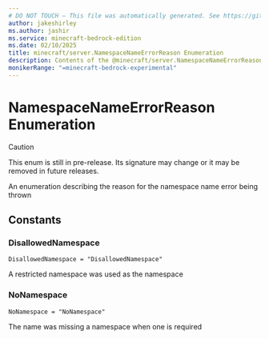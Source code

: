 ```yaml
---
# DO NOT TOUCH — This file was automatically generated. See https://github.com/mojang/minecraftapidocsgenerator to modify descriptions, examples, etc.
author: jakeshirley
ms.author: jashir
ms.service: minecraft-bedrock-edition
ms.date: 02/10/2025
title: minecraft/server.NamespaceNameErrorReason Enumeration
description: Contents of the @minecraft/server.NamespaceNameErrorReason enumeration.
monikerRange: "=minecraft-bedrock-experimental"
---
```

# NamespaceNameErrorReason Enumeration

> [!CAUTION]
> This enum is still in pre-release.  Its signature may change or it may be removed in future releases.

An enumeration describing the reason for the namespace name error being thrown

## Constants
### **DisallowedNamespace**
`DisallowedNamespace = "DisallowedNamespace"`

A restricted namespace was used as the namespace
### **NoNamespace**
`NoNamespace = "NoNamespace"`

The name was missing a namespace when one is required
